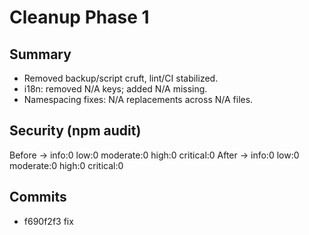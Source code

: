 # Cleanup Phase 1

## Summary
- Removed backup/script cruft, lint/CI stabilized.
- i18n: removed N/A keys; added N/A missing.
- Namespacing fixes: N/A replacements across N/A files.

## Security (npm audit)
Before  → info:0 low:0 moderate:0 high:0 critical:0
After   → info:0 low:0 moderate:0 high:0 critical:0


## Commits
- f690f2f3 fix